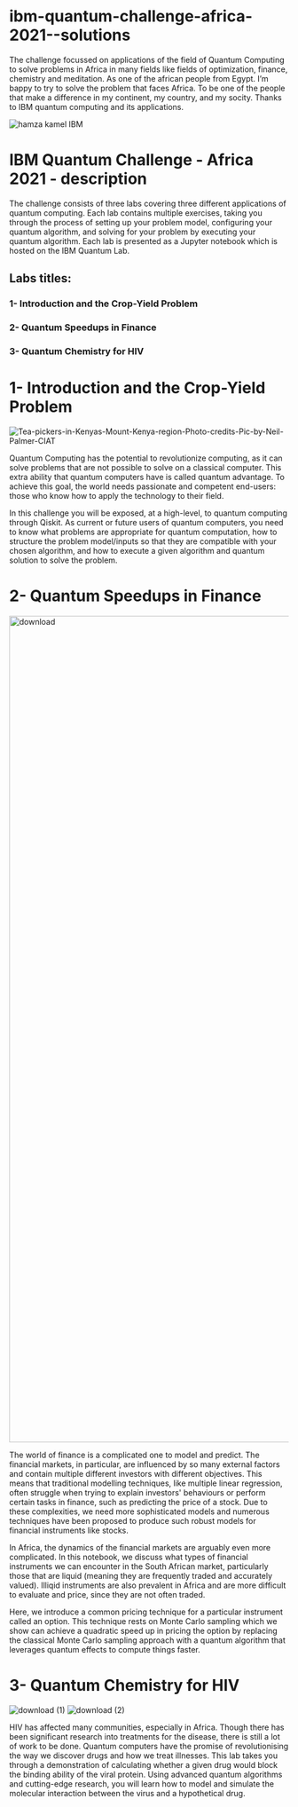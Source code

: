 # ibm-quantum-challenge-africa-2021--solutions

The challenge focussed on applications of the field of Quantum Computing to solve problems in Africa in many fields like fields of optimization, finance, chemistry and meditation. As one of the african people from Egypt. I’m bappy to try to solve the problem that faces Africa. To be one of the people that make a difference in my continent, my country, and my socity. Thanks to IBM quantum computing and its applications.

![hamza kamel IBM](https://user-images.githubusercontent.com/75124259/135218620-3a66f649-6b26-4b3a-9650-799237e99d18.png)

# IBM Quantum Challenge - Africa 2021 - description 
The challenge consists of three labs covering three different applications of quantum computing. Each lab contains multiple exercises, taking you through the process of setting up your problem model, configuring your quantum algorithm, and solving for your problem by executing your quantum algorithm. Each lab is presented as a Jupyter notebook which is hosted on the IBM Quantum Lab.

## Labs titles: 
### 1- Introduction and the Crop-Yield Problem
### 2- Quantum Speedups in Finance
### 3- Quantum Chemistry for HIV


# 1- Introduction and the Crop-Yield Problem
![Tea-pickers-in-Kenyas-Mount-Kenya-region-_Photo-credits_-Pic-by-Neil-Palmer-CIAT](https://user-images.githubusercontent.com/75124259/135218336-9900e9fc-8627-4f16-beda-2b874285809c.jpg)

Quantum Computing has the potential to revolutionize computing, as it can solve problems that are not possible to solve on a classical computer. This extra ability that quantum computers have is called quantum advantage. To achieve this goal, the world needs passionate and competent end-users: those who know how to apply the technology to their field.

In this challenge you will be exposed, at a high-level, to quantum computing through Qiskit. As current or future users of quantum computers, you need to know what problems are appropriate for quantum computation, how to structure the problem model/inputs so that they are compatible with your chosen algorithm, and how to execute a given algorithm and quantum solution to solve the problem.

# 2- Quantum Speedups in Finance
<img width="1490" alt="download" src="https://user-images.githubusercontent.com/75124259/135219212-d7b7babd-b633-4870-ab55-490ef4d26c55.png">

The world of finance is a complicated one to model and predict. The financial markets, in particular, are influenced by so many external factors and contain multiple different investors with different objectives. This means that traditional modelling techniques, like multiple linear regression, often struggle when trying to explain investors' behaviours or perform certain tasks in finance, such as predicting the price of a stock. Due to these complexities, we need more sophisticated models and numerous techniques have been proposed to produce such robust models for financial instruments like stocks.

In Africa, the dynamics of the financial markets are arguably even more complicated. In this notebook, we discuss what types of financial instruments we can encounter in the South African market, particularly those that are liquid (meaning they are frequently traded and accurately valued). Illiqid instruments are also prevalent in Africa and are more difficult to evaluate and price, since they are not often traded.

Here, we introduce a common pricing technique for a particular instrument called an option. This technique rests on Monte Carlo sampling which we show can achieve a quadratic speed up in pricing the option by replacing the classical Monte Carlo sampling approach with a quantum algorithm that leverages quantum effects to compute things faster.

# 3- Quantum Chemistry for HIV
![download (1)](https://user-images.githubusercontent.com/75124259/135220408-388ec37e-cd81-469a-8eca-dc1a60e11c08.png)
![download (2)](https://user-images.githubusercontent.com/75124259/135220416-8e9ee033-bfd8-40c2-b8a1-b7c265412376.png)

HIV has affected many communities, especially in Africa. Though there has been significant research into treatments for the disease, there is still a lot of work to be done. Quantum computers have the promise of revolutionising the way we discover drugs and how we treat illnesses. This lab takes you through a demonstration of calculating whether a given drug would block the binding ability of the viral protein. Using advanced quantum algorithms and cutting-edge research, you will learn how to model and simulate the molecular interaction between the virus and a hypothetical drug.
